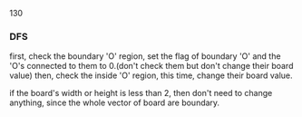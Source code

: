 130

### DFS
first, check the boundary 'O' region, set the flag of boundary 'O' and the 'O's connected to them to 0.(don't check them but don't change their board value)
then, check the inside 'O' region, this time, change their board value.

if the board's width or height is less than 2, then don't need to change anything, since the whole vector of board are boundary.